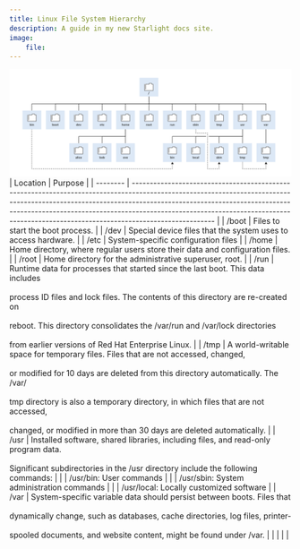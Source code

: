 ```yaml
---
title: Linux File System Hierarchy
description: A guide in my new Starlight docs site.
image:
    file: 
---
```

![A rocketship in space](../../../../assets/file-system-directories-rhel9.png)
| Location | Purpose                                                                                                                                                                                                                                                                                                                                         |
| -------- | ----------------------------------------------------------------------------------------------------------------------------------------------------------------------------------------------------------------------------------------------------------------------------------------------------------------------------------------------- |
| /boot    | Files to start the boot process.                                                                                                                                                                                                                                                                                                                |
| /dev     | Special device files that the system uses to access hardware.                                                                                                                                                                                                                                                                                   |
| /etc     | System-specific configuration files                                                                                                                                                                                                                                                                                                             |
| /home    | Home directory, where regular users store their data and configuration files.                                                                                                                                                                                                                                                                   |
| /root    | Home directory for the administrative superuser, root.                                                                                                                                                                                                                                                                                          |
| /run     | Runtime data for processes that started since the last boot. This data includes<br><br>process ID files and lock files. The contents of this directory are re-created on<br><br>reboot. This directory consolidates the /var/run and /var/lock directories<br><br>from earlier versions of Red Hat Enterprise Linux.                            |
| /tmp     | A world-writable space for temporary files. Files that are not accessed, changed,<br><br>or modified for 10 days are deleted from this directory automatically. The /var/<br><br>tmp directory is also a temporary directory, in which files that are not accessed,<br><br>changed, or modified in more than 30 days are deleted automatically. |
| /usr     | Installed software, shared libraries, including files, and read-only program data.<br><br>Significant subdirectories in the /usr directory include the following commands:                                                                                                                                                                      |
|          | /usr/bin: User commands                                                                                                                                                                                                                                                                                                                         |
|          | /usr/sbin: System administration commands                                                                                                                                                                                                                                                                                                       |
|          | /usr/local: Locally customized software                                                                                                                                                                                                                                                                                                         |
| /var     | System-specific variable data should persist between boots. Files that<br><br>dynamically change, such as databases, cache directories, log files, printer-<br><br>spooled documents, and website content, might be found under /var.                                                                                                           |
|          |                                                                                                                                                                                                                                                                                                                                                 |                                                                                                        |